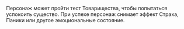 Персонаж может пройти тест Товарищества, чтобы попытаться успокоить существо. При успехе персонаж снимает эффект Страха, Паники или другое эмоциональные состояние.